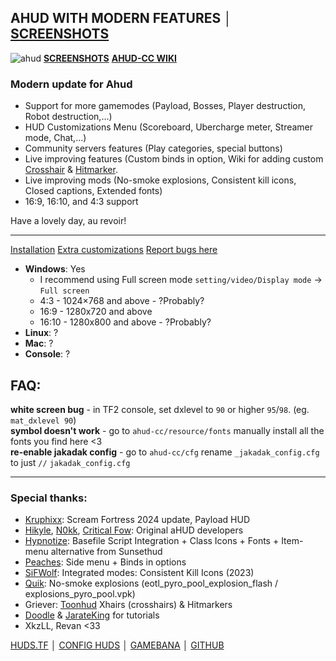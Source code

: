 ## AHUD WITH MODERN FEATURES │ [SCREENSHOTS](https://imgur.com/gallery/ahud-cc-9npCWPa)
![ahud](https://i.imgur.com/9sxJ95b.png)
**[SCREENSHOTS](https://imgur.com/gallery/ahud-cc-9npCWPa)**
**[AHUD-CC WIKI](https://github.com/jakadak/ahud-cc/wiki)**

### Modern update for Ahud
- Support for more gamemodes (Payload, Bosses, Player destruction, Robot destruction,...)
- HUD Customizations Menu (Scoreboard, Ubercharge meter, Streamer mode, Chat,...)
- Community servers features (Play categories, special buttons)
- Live improving features (Custom binds in option, Wiki for adding custom [Crosshair](https://github.com/jakadak/ahud-cc/wiki/Crosshair) & [Hitmarker](https://github.com/jakadak/ahud-cc/wiki/Hitmarker).
- Live improving mods (No-smoke explosions, Consistent kill icons, Closed captions, Extended fonts)
- 16:9, 16:10, and 4:3 support

Have a lovely day, au revoir!

***

[Installation](https://github.com/jakadak/ahud-cc/wiki/Installation)
[Extra customizations](https://github.com/jakadak/ahud-cc/wiki/Customization)
[Report bugs here](https://github.com/jakadak/ahud-cc/issues/new/choose)
* **Windows**: Yes
  * I recommend using Full screen mode `setting/video/Display mode` -> `Full screen`
  * 4:3 - 1024×768 and above - ?Probably?
  * 16:9 - 1280x720 and above
  * 16:10 -  1280x800 and above - ?Probably?
* **Linux**: ?
* **Mac**: ?
* **Console**: ?

## FAQ: 
**white screen bug** - in TF2 console, set dxlevel to `90` or higher `95`/`98`. (eg. `mat_dxlevel 90`)  
**symbol doesn't work** - go to `ahud-cc/resource/fonts` manually install all the fonts you find here <3  
**re-enable jakadak config** - go to `ahud-cc/cfg` rename  `_jakadak_config.cfg` to just `//` `jakadak_config.cfg`

***

### Special thanks:
- [Kruphixx](https://github.com/Kruphixx): Scream Fortress 2024 update, Payload HUD
- [Hikyle](https://github.com/Hikyle), [N0kk](https://github.com/N0kk), [Critical Fow](https://github.com/CriticalFlaw): Original aHUD developers
- [Hypnotize](https://github.com/Hypnootize): Basefile Script Integration + Class Icons + Fonts + Item-menu alternative from Sunsethud
- [Peaches](https://github.com/PapaPeach): Side menu + Binds in options
- [SiFWolf](https://gamebanana.com/members/1417462): Integrated modes: Consistent Kill Icons (2023)
- [Quik](https://www.teamfortress.tv/user/Quik): No-smoke explosions (eotl_pyro_pool_explosion_flash / explosions_pyro_pool.vpk)
- Griever: [Toonhud](https://steamcommunity.com/id/griiver/) Xhairs (crosshairs) & Hitmarkers
- [Doodle](https://doodlesstuff.com/?p=tf2hud) & [JarateKing](https://github.com/JarateKing) for tutorials
- XkzLL, Revan <33

[HUDS.TF](https://tf2huds.dev/hud/ahud-cc)   │   [CONFIG HUDS](https://comfig.app/huds/page/ahud-cc/)   │   [GAMEBANA](https://gamebanana.com/mods/530465)   │   [GITHUB](https://github.com/jakadak/ahud-cc)
